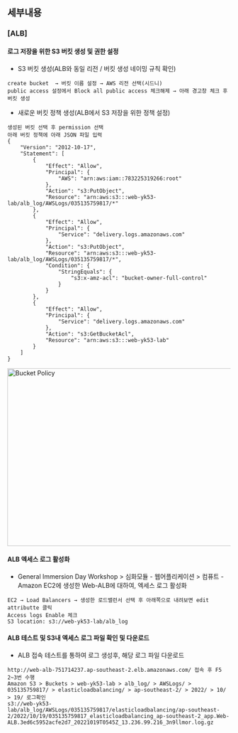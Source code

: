## 세부내용
### [ALB]
#### 로그 저장을 위한 S3 버킷 생성 및 권한 설정
- S3 버킷 생성(ALB와 동일 리전 / 버킷 생성 네이밍 규칙 확인)
```
create bucket  → 버킷 이름 설정 → AWS 리전 선택(시드니)
public access 설정에서 Block all public access 체크해제 → 아래 경고창 체크 후 버킷 생성
```

- 새로운 버킷 정책 생성(ALB에서 S3 저장을 위한 정책 설정)
```
생성된 버킷 선택 후 permission 선택
아래 버킷 정책에 아래 JSON 파일 입력
{
    "Version": "2012-10-17",
    "Statement": [
        {
            "Effect": "Allow",
            "Principal": {
                "AWS": "arn:aws:iam::783225319266:root"
            },
            "Action": "s3:PutObject",
            "Resource": "arn:aws:s3:::web-yk53-lab/alb_log/AWSLogs/035135759817/*"
        },
        {
            "Effect": "Allow",
            "Principal": {
                "Service": "delivery.logs.amazonaws.com"
            },
            "Action": "s3:PutObject",
            "Resource": "arn:aws:s3:::web-yk53-lab/alb_log/AWSLogs/035135759817/*",
            "Condition": {
                "StringEquals": {
                    "s3:x-amz-acl": "bucket-owner-full-control"
                }
            }
        },
        {
            "Effect": "Allow",
            "Principal": {
                "Service": "delivery.logs.amazonaws.com"
            },
            "Action": "s3:GetBucketAcl",
            "Resource": "arn:aws:s3:::web-yk53-lab"
        }
    ]
}
```
<img src="https://drive.google.com/file/d/1084MTBXY-UnUSJUe7NsNpS1uZHCFdTDE/view?usp=sharing" width="600px" height="400px" title="px(픽셀) 크기 설정" alt="Bucket Policy"></img><br/>

#### ALB 엑세스 로그 활성화
- General Immersion Day Workshop > 심화모듈 - 웹어플리케이션 > 컴퓨트 - Amazon EC2에 생성한 Web-ALB에 대하여, 엑세스 로그 활성화
```
EC2 → Load Balancers → 생성한 로드밸런서 선택 후 아래쪽으로 내려보면 edit attributte 클릭
Access logs Enable 체크
S3 location: s3://web-yk53-lab/alb_log
```

#### ALB 테스트 및 S3내 엑세스 로그 파일 확인 및 다운로드
- ALB 접속 테스트를 통하여 로그 생성후, 해당 로그 파일 다운로드
```
http://web-alb-751714237.ap-southeast-2.elb.amazonaws.com/ 접속 후 F5 2~3번 수행
Amazon S3 > Buckets > web-yk53-lab > alb_log/ > AWSLogs/ > 035135759817/ > elasticloadbalancing/ > ap-southeast-2/ > 2022/ > 10/ > 19/ 로그확인
s3://web-yk53-lab/alb_log/AWSLogs/035135759817/elasticloadbalancing/ap-southeast-2/2022/10/19/035135759817_elasticloadbalancing_ap-southeast-2_app.Web-ALB.3ed6c5952acfe2d7_20221019T0545Z_13.236.99.216_3n9llmor.log.gz
```
